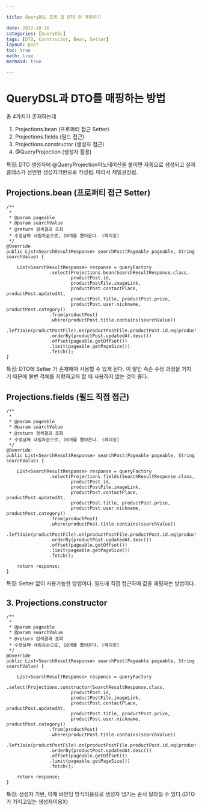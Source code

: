 ```yaml
---

title: QueryDSL 조회 값 DTO 와 매핑하기

date: 2022-10-16
categories: [QueryDSL]
tags: [DTO, Constructor, Bean, Setter]
layout: post
toc: true
math: true
mermaid: true

---
```


# QueryDSL과 DTO를 매핑하는 방법

총 4가지가 존재하는데

1. Projections.bean (프로퍼티 접근 Setter)
2. Projections.fields (필드 접근)
3. Projections.constructor (생성자 접근)
4. @QueryProjection (생성자 활용)

특징: DTO 생성자에 @QueryProjection어노테이션을 붙이면 자동으로 생성되고 실제 클래스가 선언한 생성자기반으로 작성됨. 따라서 제일권장됨.


## Projections.bean (프로퍼티 접근 Setter)

    /**
     *
     * @param pageable
     * @param searchValue
     * @return 검색결과 조회
     * 수정날짜 내림차순으로, 10개를 뽑아온다. (페이징)
     */
    @Override
    public List<SearchResultResponse> searchPost(Pageable pageable, String searchValue) {

        List<SearchResultResponse> response = queryFactory
                    .select(Projections.bean(SearchResultResponse.class,
                            productPost.id,
                            productPostFile.imageLink,
                            productPost.contactPlace, productPost.updatedAt,
                            productPost.title, productPost.price,
                            productPost.user.nickname, productPost.category))
                    .from(productPost)
                    .where(productPost.title.contains(searchValue))
                    .leftJoin(productPostFile).on(productPostFile.productPost.id.eq(productPost.id))
                    .orderBy(productPost.updatedAt.desc())
                    .offset(pageable.getOffset())
                    .limit(pageable.getPageSize())
                    .fetch();
    }

특징: DTO에 Setter 가 존재해야 사용할 수 있게 된다. 이 말인 즉슨 수정 과정을 거치기 때문에 불변 객체를 지향하고자 할 때 사용하지 않는 것이 좋다.

## Projections.fields (필드 직접 접근)

    /**
     *
     * @param pageable
     * @param searchValue
     * @return 검색결과 조회
     * 수정날짜 내림차순으로, 10개를 뽑아온다. (페이징)
     */
    @Override
    public List<SearchResultResponse> searchPost(Pageable pageable, String searchValue) {

        List<SearchResultResponse> response = queryFactory
                    .select(Projections.fields(SearchResultResponse.class,
                            productPost.id,
                            productPostFile.imageLink,
                            productPost.contactPlace, productPost.updatedAt,
                            productPost.title, productPost.price,
                            productPost.user.nickname, productPost.category))
                    .from(productPost)
                    .where(productPost.title.contains(searchValue))
                    .leftJoin(productPostFile).on(productPostFile.productPost.id.eq(productPost.id))
                    .orderBy(productPost.updatedAt.desc())
                    .offset(pageable.getOffset())
                    .limit(pageable.getPageSize())
                    .fetch();

        return response;
    }

특징: Setter 없이 사용가능한 방법이다.
필드에 직접 접근하여 값을 매핑하는 방법이다.

## 3. Projections.constructor


    /**
     *
     * @param pageable
     * @param searchValue
     * @return 검색결과 조회
     * 수정날짜 내림차순으로, 10개를 뽑아온다. (페이징)
     */
    @Override
    public List<SearchResultResponse> searchPost(Pageable pageable, String searchValue) {

        List<SearchResultResponse> response = queryFactory
                    .select(Projections.constructor(SearchResultResponse.class,
                            productPost.id,
                            productPostFile.imageLink,
                            productPost.contactPlace, productPost.updatedAt,
                            productPost.title, productPost.price,
                            productPost.user.nickname, productPost.category))
                    .from(productPost)
                    .where(productPost.title.contains(searchValue))
                    .leftJoin(productPostFile).on(productPostFile.productPost.id.eq(productPost.id))
                    .orderBy(productPost.updatedAt.desc())
                    .offset(pageable.getOffset())
                    .limit(pageable.getPageSize())
                    .fetch();

        return response;
    }

특징: 생성자 기반, 이때 바인딩 방식이용으로 생성자 넘기는 순서 달라질 수 있다.(DTO가 가지고있는 생성자이용X)
